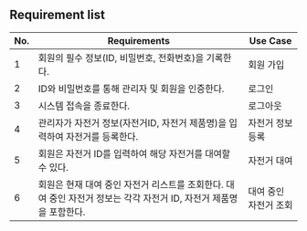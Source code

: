 ## **Requirement list**

| No. | Requirements | Use Case |
| --- | --- | --- |
| 1 | 회원의 필수 정보(ID, 비밀번호, 전화번호)을 기록한다. | 회원 가입 |
| 2 | ID와 비밀번호를 통해 관리자 및 회원을 인증한다. | 로그인 |
| 3 | 시스템 접속을 종료한다. | 로그아웃 |
| 4 | 관리자가 자전거 정보(자전거ID, 자전거 제품명)을 입력하여 자전거를 등록한다. | 자전거 정보 등록 |
| 5 | 회원은 자전거 ID를 입력하여 해당 자전거를 대여할 수 있다. | 자전거 대여 |
| 6 | 회원은 현재 대여 중인 자전거 리스트를 조회한다. 대여 중인 자전거 정보는 각각 자전거 ID, 자전거 제품명을 포함한다. | 대여 중인 자전거 조회 |